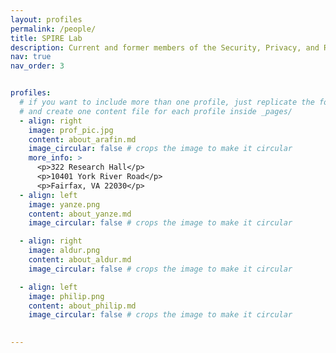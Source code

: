 ```yaml
---
layout: profiles
permalink: /people/
title: SPIRE Lab 
description: Current and former members of the Security, Privacy, and Reverse Engineering Lab at GMU.
nav: true
nav_order: 3


profiles:
  # if you want to include more than one profile, just replicate the following block
  # and create one content file for each profile inside _pages/
  - align: right
    image: prof_pic.jpg
    content: about_arafin.md
    image_circular: false # crops the image to make it circular
    more_info: >
      <p>322 Research Hall</p>
      <p>10401 York River Road</p>
      <p>Fairfax, VA 22030</p>
  - align: left
    image: yanze.png
    content: about_yanze.md
    image_circular: false # crops the image to make it circular

  - align: right
    image: aldur.png
    content: about_aldur.md
    image_circular: false # crops the image to make it circular

  - align: left
    image: philip.png
    content: about_philip.md
    image_circular: false # crops the image to make it circular
    

---
```



